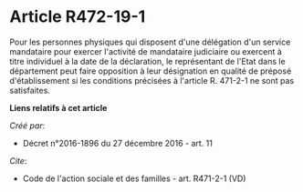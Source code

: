 # Article R472-19-1

Pour les personnes physiques qui disposent d'une délégation d'un service mandataire pour exercer l'activité de mandataire
judiciaire ou exercent à titre individuel à la date de la déclaration, le représentant de l'Etat dans le département peut
faire opposition à leur désignation en qualité de préposé d'établissement si les conditions précisées à l'article R. 471-2-1
ne sont pas satisfaites.

**Liens relatifs à cet article**

_Créé par_:

  - Décret n°2016-1896 du 27 décembre 2016 - art. 11

_Cite_:

  - Code de l'action sociale et des familles - art. R471-2-1 (VD)
